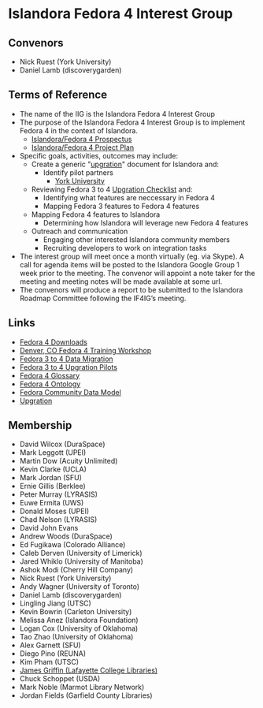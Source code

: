 # Islandora Fedora 4 Interest Group

## Convenors

* Nick Ruest (York University)
* Daniel Lamb (discoverygarden)

## Terms of Reference

* The name of the IIG is the Islandora Fedora 4 Interest Group
* The purpose of the Islandora Fedora 4 Interest Group is to implement Fedora 4 in the context of Islandora.
  * [Islandora/Fedora 4 Prospectus](https://docs.google.com/document/d/1Qge1EKDkISNugfZQCaNzK6rJptgmWV37OO_s65Wgw3c/edit)
  * [Islandora/Fedora 4 Project Plan](https://docs.google.com/document/d/1C6JvuHEJok4FxnXsZoLNGAMGYCezY_Utz6SDht3CZdU/edit)
* Specific goals, activities, outcomes may include:
  * Create a generic "[upgration](https://wiki.duraspace.org/display/FF/Fedora+3+to+4+Upgration)" document for Islandora and:
    * Identify pilot partners
      * [York University](https://wiki.duraspace.org/display/FF/Upgration+Pilot+-+York+University)
  * Reviewing Fedora 3 to 4 [Upgration Checklist](https://wiki.duraspace.org/display/FF/Fedora+3+to+4+Upgration+Checklist) and:
    * Identifying what features are neccessary in Fedora 4
    * Mapping Fedora 3 features to Fedora 4 features
  * Mapping Fedora 4 features to Islandora
    * Determining how Islandora will leverage new Fedora 4 features
  * Outreach and communication
    * Engaging other interested Islandora community members
    * Recruiting developers to work on integration tasks
* The interest group will meet once a month virtually (eg. via Skype). A call for agenda items will be posted to the Islandora Google Group 1 week prior to the meeting. The convenor will appoint a note taker for the meeting and meeting notes will be made available at some url.
* The convenors will produce a report to be submitted to the Islandora Roadmap Committee following the IF4IG’s meeting.

## Links

* [Fedora 4 Downloads](https://wiki.duraspace.org/display/FF/Downloads)
* [Denver, CO Fedora 4 Training Workshop](https://wiki.duraspace.org/display/Events/Denver%2C+CO+Fedora+4+Training+Workshop+-+16+Oct+2014)
* [Fedora 3 to 4 Data Migration](https://wiki.duraspace.org/display/FF/Fedora+3+to+4+Data+Migration)
* [Fedora 3 to 4 Upgration Pilots](https://wiki.duraspace.org/display/FF/Fedora+3+to+4+Upgration+Pilots)
* [Fedora 4 Glossary](https://wiki.duraspace.org/display/FEDORA40/Glossary)
* [Fedora 4 Ontology](http://fedora.info/definitions/v4/repository)
* [Fedora Community Data Model](https://wiki.duraspace.org/display/FF/Fedora+Community+Data+Model)
* [Upgration](https://wiki.duraspace.org/display/FF/Fedora+3+to+4+Upgration+Pilots)

## Membership

* David Wilcox (DuraSpace)
* Mark Leggott (UPEI)
* Martin Dow (Acuity Unlimited)
* Kevin Clarke (UCLA)
* Mark Jordan (SFU)
* Ernie Gillis (Berklee)
* Peter Murray (LYRASIS)
* Euwe Ermita (UWS)
* Donald Moses (UPEI)
* Chad Nelson (LYRASIS)
* David John Evans
* Andrew Woods (DuraSpace)
* Ed Fugikawa (Colorado Alliance)
* Caleb Derven (University of Limerick)
* Jared Whiklo (University of Manitoba)
* Ashok Modi (Cherry Hill Company)
* Nick Ruest (York University)
* Andy Wagner (University of Toronto)
* Daniel Lamb (discoverygarden)
* Lingling Jiang (UTSC)
* Kevin Bowrin (Carleton University)
* Melissa Anez (Islandora Foundation)
* Logan Cox (University of Oklahoma)
* Tao Zhao (University of Oklahoma)
* Alex Garnett (SFU)
* Diego Pino (REUNA)
* Kim Pham (UTSC)
* [James Griffin (Lafayette College Libraries)](https://github.com/jrgriffiniii)
* Chuck Schoppet (USDA)
* Mark Noble (Marmot Library Network)
* Jordan Fields (Garfield County Libraries)
